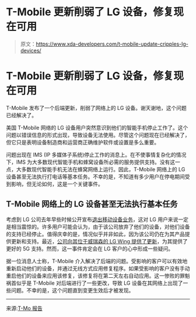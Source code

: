 # T-Mobile 更新削弱了 LG 设备，修复现在可用

> 原文：<https://www.xda-developers.com/t-mobile-update-cripples-lg-devices/>

# T-Mobile 更新削弱了 LG 设备，修复现在可用

T-Mobile 发布了一个后端更新，削弱了网络上的 LG 设备。谢天谢地，这个问题已经解决了。

美国 T-Mobile 网络的 LG 设备用户突然意识到他们的智能手机停止工作了。这个问题以错误信息的形式出现，导致设备无法使用。尽管这个问题现在已经解决了，但它只是表明设备制造商和运营商正确维护软件或设置是多么重要。

问题出现在 IMS (IP 多媒体子系统)停止工作的消息上。在不使事情复杂化的情况下，IMS 为大多数现代智能手机和蜂窝设备所必需的服务提供支持。没有这一点，大多数现代智能手机无法在蜂窝网络上运行。因此，T-Mobile 网络上的 LG 设备甚至无法执行打电话等基本任务。不幸的是，不知道有多少用户在停电期间受到影响，但无论如何，这是一个关键事件。

## T-Mobile 网络上的 LG 设备甚至无法执行基本任务

考虑到 LG 公司去年早些时候公开宣布[退出移动设备业务](https://www.xda-developers.com/lg-exits-smartphone-business/)，这对 LG 用户来说一定是相当震惊的。许多用户可能会认为，由于该公司放弃了他们的设备，对他们设备的支持已经停止。值得庆幸的是，情况似乎并非如此，因为该公司仍在为其产品提供更新和支持。最近，[公司向其位于威瑞森的 LG Wing 提供了更新](https://www.xda-developers.com/verizon-5g-update-lg-wing/)，为其提供了更好的 5G 支持。然而，这一事件肯定会在 LG 客户的心中形成一些疑问。

据一位消息人士称，T-Mobile 介入解决了后端的问题。受影响的客户可以有效地重新启动他们的设备，并通过无线方式应用修复程序。如果受影响的客户没有手动重启他们的设备来应用该修复，该修复将在第二天左右自动应用。这一惨败的罪魁祸首似乎是 T-Mobile 对后端进行了一些更改，导致 LG 设备在其网络上出现了一些问题。不幸的是，这个问题直到变更生效后才被发现。

* * *

来源:[T-Mo 报告](https://tmo.report/2022/05/lg-devices-on-t-mobile-made-unusable-due-to-lg-ims-crashing-bug/)